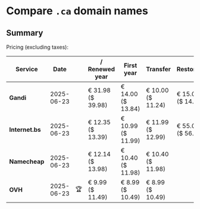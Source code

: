 # Compare `.ca` domain names

## Summary

Pricing (excluding taxes):

| Service | Date |  | / Renewed year | First year | Transfer | Restoration |
|--|--|--|--|--|--|--|
| **Gandi** | 2025-06-23 |  | € 31.98<br>($ 39.98) | € 14.00<br>($ 13.84) | € 10.00<br>($ 11.24) | € 15.00<br>($ 14.70) |
| **Internet.bs** | 2025-06-23 |  | € 12.35<br>($ 13.39) | € 10.99<br>($ 11.99) | € 11.99<br>($ 12.99) | € 55.09<br>($ 56.55) |
| **Namecheap** | 2025-06-23 |  | € 12.14<br>($ 13.98) | € 10.40<br>($ 11.98) | € 10.40<br>($ 11.98) |  |
| **OVH** | 2025-06-23 | 🏆 | € 9.99<br>($ 11.49) | € 8.99<br>($ 10.49) | € 8.99<br>($ 10.49) |  |

